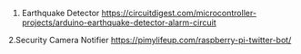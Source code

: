 1. Earthquake Detector
https://circuitdigest.com/microcontroller-projects/arduino-earthquake-detector-alarm-circuit
      
2.Security Camera Notifier
https://pimylifeup.com/raspberry-pi-twitter-bot/

